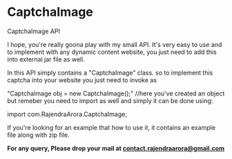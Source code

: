 CaptchaImage
============

CaptchaImage API

I hope, you're really goona play with my small API. It's very easy to use and to implement with any dynamic content website, you just need to add this into external jar file as well.

In this API simply contains a "CaptchaImage" class. so to implement this captcha into your website you just need to invoke as

"CaptchaImage obj = new CaptchaImage();" //here you've created an object but remeber you need to import as well and simply it can be done using:

import com.RajendraArora.CaptchaImage;

If you're looking for an example that how to use it, it contains an example file along with zip file.

**For any query, Please drop your mail at contact.rajendraarora@gmail.com**
